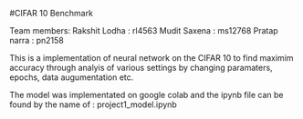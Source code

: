 #CIFAR 10 Benchmark

Team members:
Rakshit Lodha : rl4563
Mudit Saxena : ms12768
Pratap narra : pn2158

This is a implementation of neural network on the CIFAR 10 to find maximim 
accuracy through analyis of various settings by changing paramaters, 
epochs, data augumentation etc.

The model was implementated on google colab and the ipynb file can be 
found by the name of : project1_model.ipynb

